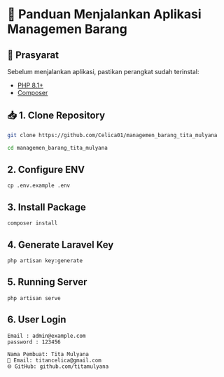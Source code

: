 # 🚀 Panduan Menjalankan Aplikasi Managemen Barang

## 📝 Prasyarat
Sebelum menjalankan aplikasi, pastikan perangkat sudah terinstal:
- [PHP 8.1+](https://www.php.net/)
- [Composer](https://getcomposer.org/)
## 📥 1. Clone Repository
```sh
git clone https://github.com/Celica01/managemen_barang_tita_mulyana

cd managemen_barang_tita_mulyana
```

## 2. Configure ENV
```
cp .env.example .env
```
## 3. Install Package
```
composer install
```
## 4. Generate Laravel Key
```
php artisan key:generate
```
## 5. Running Server
```
php artisan serve
```

## 6. User Login
```
Email : admin@example.com
password : 123456
```

```
Nama Pembuat: Tita Mulyana
📧 Email: titancelica@gmail.com
🌐 GitHub: github.com/titamulyana